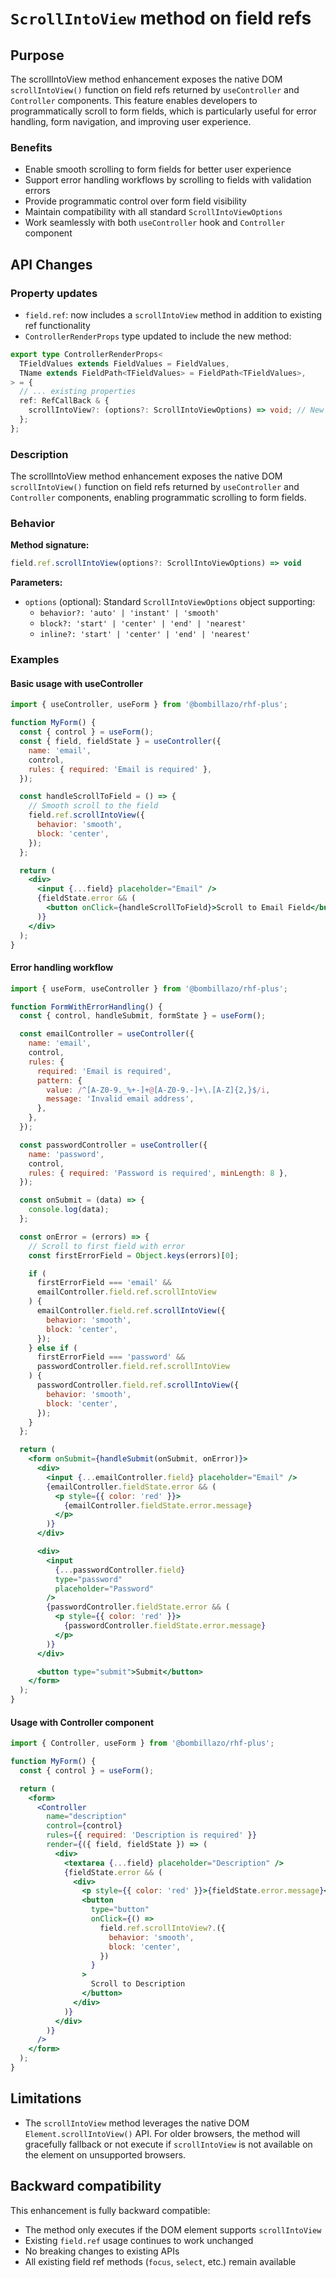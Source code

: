 # `ScrollIntoView` method on field refs

## Purpose

The scrollIntoView method enhancement exposes the native DOM `scrollIntoView()` function on field refs returned by `useController` and `Controller` components. This feature enables developers to programmatically scroll to form fields, which is particularly useful for error handling, form navigation, and improving user experience.

### Benefits

- Enable smooth scrolling to form fields for better user experience
- Support error handling workflows by scrolling to fields with validation errors
- Provide programmatic control over form field visibility
- Maintain compatibility with all standard `ScrollIntoViewOptions`
- Work seamlessly with both `useController` hook and `Controller` component

## API Changes

### Property updates

- `field.ref`: now includes a `scrollIntoView` method in addition to existing ref functionality
- `ControllerRenderProps` type updated to include the new method:

```typescript
export type ControllerRenderProps<
  TFieldValues extends FieldValues = FieldValues,
  TName extends FieldPath<TFieldValues> = FieldPath<TFieldValues>,
> = {
  // ... existing properties
  ref: RefCallBack & {
    scrollIntoView?: (options?: ScrollIntoViewOptions) => void; // New method added
  };
};
```

### Description

The scrollIntoView method enhancement exposes the native DOM `scrollIntoView()` function on field refs returned by `useController` and `Controller` components, enabling programmatic scrolling to form fields.

### Behavior

**Method signature:**

```typescript
field.ref.scrollIntoView(options?: ScrollIntoViewOptions) => void
```

**Parameters:**

- `options` (optional): Standard `ScrollIntoViewOptions` object supporting:
  - `behavior?: 'auto' | 'instant' | 'smooth'`
  - `block?: 'start' | 'center' | 'end' | 'nearest'`
  - `inline?: 'start' | 'center' | 'end' | 'nearest'`

### Examples

#### Basic usage with useController

```jsx
import { useController, useForm } from '@bombillazo/rhf-plus';

function MyForm() {
  const { control } = useForm();
  const { field, fieldState } = useController({
    name: 'email',
    control,
    rules: { required: 'Email is required' },
  });

  const handleScrollToField = () => {
    // Smooth scroll to the field
    field.ref.scrollIntoView({
      behavior: 'smooth',
      block: 'center',
    });
  };

  return (
    <div>
      <input {...field} placeholder="Email" />
      {fieldState.error && (
        <button onClick={handleScrollToField}>Scroll to Email Field</button>
      )}
    </div>
  );
}
```

#### Error handling workflow

```jsx
import { useForm, useController } from '@bombillazo/rhf-plus';

function FormWithErrorHandling() {
  const { control, handleSubmit, formState } = useForm();

  const emailController = useController({
    name: 'email',
    control,
    rules: {
      required: 'Email is required',
      pattern: {
        value: /^[A-Z0-9._%+-]+@[A-Z0-9.-]+\.[A-Z]{2,}$/i,
        message: 'Invalid email address',
      },
    },
  });

  const passwordController = useController({
    name: 'password',
    control,
    rules: { required: 'Password is required', minLength: 8 },
  });

  const onSubmit = (data) => {
    console.log(data);
  };

  const onError = (errors) => {
    // Scroll to first field with error
    const firstErrorField = Object.keys(errors)[0];

    if (
      firstErrorField === 'email' &&
      emailController.field.ref.scrollIntoView
    ) {
      emailController.field.ref.scrollIntoView({
        behavior: 'smooth',
        block: 'center',
      });
    } else if (
      firstErrorField === 'password' &&
      passwordController.field.ref.scrollIntoView
    ) {
      passwordController.field.ref.scrollIntoView({
        behavior: 'smooth',
        block: 'center',
      });
    }
  };

  return (
    <form onSubmit={handleSubmit(onSubmit, onError)}>
      <div>
        <input {...emailController.field} placeholder="Email" />
        {emailController.fieldState.error && (
          <p style={{ color: 'red' }}>
            {emailController.fieldState.error.message}
          </p>
        )}
      </div>

      <div>
        <input
          {...passwordController.field}
          type="password"
          placeholder="Password"
        />
        {passwordController.fieldState.error && (
          <p style={{ color: 'red' }}>
            {passwordController.fieldState.error.message}
          </p>
        )}
      </div>

      <button type="submit">Submit</button>
    </form>
  );
}
```

#### Usage with Controller component

```jsx
import { Controller, useForm } from '@bombillazo/rhf-plus';

function MyForm() {
  const { control } = useForm();

  return (
    <form>
      <Controller
        name="description"
        control={control}
        rules={{ required: 'Description is required' }}
        render={({ field, fieldState }) => (
          <div>
            <textarea {...field} placeholder="Description" />
            {fieldState.error && (
              <div>
                <p style={{ color: 'red' }}>{fieldState.error.message}</p>
                <button
                  type="button"
                  onClick={() =>
                    field.ref.scrollIntoView?.({
                      behavior: 'smooth',
                      block: 'center',
                    })
                  }
                >
                  Scroll to Description
                </button>
              </div>
            )}
          </div>
        )}
      />
    </form>
  );
}
```

## Limitations

- The `scrollIntoView` method leverages the native DOM `Element.scrollIntoView()` API. For older browsers, the method will gracefully fallback or not execute if `scrollIntoView` is not available on the element on unsupported browsers.

## Backward compatibility

This enhancement is fully backward compatible:

- The method only executes if the DOM element supports `scrollIntoView`
- Existing `field.ref` usage continues to work unchanged
- No breaking changes to existing APIs
- All existing field ref methods (`focus`, `select`, etc.) remain available
